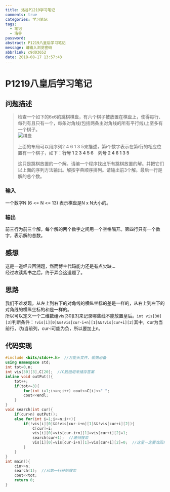 ```yaml
---
title: 洛谷P1219学习笔记
comments: true
categories: 学习笔记
tags:
  - 笔记
  - 洛谷
password:
abstract: P1219八皇后学习笔记
message: 请输入浏览密码
abbrlink: c9d03652
date: 2018-08-17 13:57:43
---
```

# P1219八皇后学习笔记

<!--more-->

## 问题描述

>检查一个如下的6x6的跳棋棋盘，有六个棋子被放置在棋盘上，使得每行、每列有且只有一个，每条对角线(包括两条主对角线的所有平行线)上至多有一个棋子。  
![棋盘](https://i.loli.net/2018/08/19/5b797474d6bd0.png)
>
>上面的布局可以用序列2 4 6 1 3 5来描述，第i个数字表示在第i行的相应位置有一个棋子，如下：**行号 1 2 3 4 5 6　列号 2 4 6 1 3 5**
>
>这只是跳棋放置的一个解。请编一个程序找出所有跳棋放置的解。并把它们以上面的序列方法输出。解按字典顺序排列。请输出前3个解。最后一行是解的总个数。

### 输入

一个数字N (6 <= N <= 13) 表示棋盘是N x N大小的。

### 输出

前三行为前三个解，每个解的两个数字之间用一个空格隔开。第四行只有一个数字，表示解的总数。

## 感想

这是一道经典回溯题，然而博主代码能力还是有点欠缺...  
经过攻读紫书之后，终于弄会这道题了。

## 思路

我们不难发现，从左上到右下的对角线的横纵坐标的差是一样的，从右上到左下的对角线的横纵坐标的和是一样的。  
所以可以定义一个二维数组vis[30][3]来记录哪些线不能放置皇后。`int vis[30][3]`判断条件：`!vis[i][0]&&!vis[cur-i+n][1]&&!vis[cur+i][2]`其中，cur为当前行，i为当前列，cur-i可能为负，所以要加上n。

## 代码实现

```cpp
#include <bits/stdc++.h>  //万能头文件，偷懒必备
using namespace std;
int tot=0,n;
int vis[30][3],C[20];  //C数组用来储存答案
inline void outPut(){
    tot++;
    if(tot<=3){
        for(int i=1;i<=n;i++) cout<<C[i]<<" ";
        cout<<endl;
    }
}
void search(int cur){
    if(cur>n) outPut();
    else for(int i=1;i<=n;i++){
        if(!vis[i][0]&&!vis[cur-i+n][1]&&!vis[cur+i][2]){
            C[cur]=i;
            vis[i][0]=vis[cur-i+n][1]=vis[cur+i][2]=1;
            search(cur+1);  //递归搜索
            vis[i][0]=vis[cur-i+n][1]=vis[cur+i][2]=0;  //这里一定要改回来
        }
    }
}
int main(){
    cin>>n;
    search(1);  //从第一行开始搜索
    cout<<tot;
    return 0;
}
```
